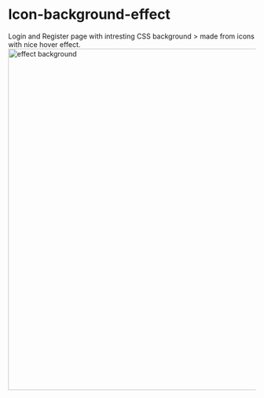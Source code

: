 # Icon-background-effect
Login and Register page with intresting CSS background > made from icons with nice hover effect.
<img width="696" alt="effect background" src="https://user-images.githubusercontent.com/36802997/189942954-b0d7c131-94c3-45a5-b38f-3f7a0d0ebe17.png">
